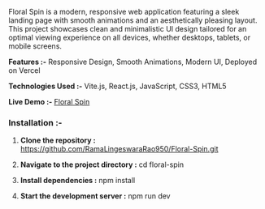 Floral Spin is a modern, responsive web application featuring a sleek landing page with smooth animations and an aesthetically pleasing layout. This project showcases clean and minimalistic UI design tailored for an optimal viewing experience on all devices, whether desktops, tablets, or mobile screens.

**Features :-**
   Responsive Design, Smooth Animations, Modern UI, Deployed on Vercel

**Technologies Used :-**
   Vite.js, React.js, JavaScript, CSS3, HTML5

**Live Demo :-** [Floral Spin](https://floral-spin.vercel.app/)


### Installation :-

1. **Clone the repository :** https://github.com/RamaLingeswaraRao950/Floral-Spin.git

2. **Navigate to the project directory :** cd floral-spin

3. **Install dependencies :** npm install
   
4. **Start the development server :** npm run dev

